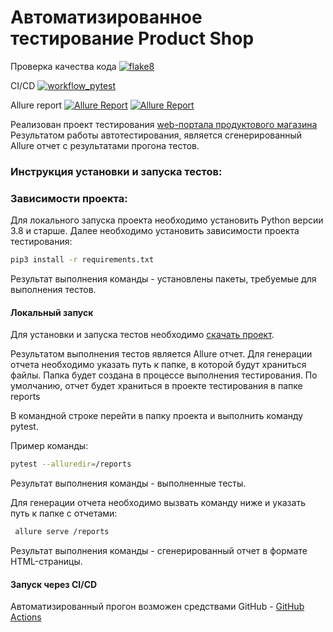 
# Автоматизированное тестирование Product Shop

Проверка качества кода
[![flake8](https://github.com/gonuskus/Innopolis_final/actions/workflows/workflow_flake8.yml/badge.svg)](https://github.com/gonuskus/Innopolis_final/actions/workflows/workflow_flake8.yml)

CI/CD
[![workflow_pytest](https://github.com/gonuskus/Innopolis_final/actions/workflows/workflow_pytest.yml/badge.svg)](https://github.com/gonuskus/Innopolis_final/actions/workflows/workflow_pytest.yml)

Allure report
[![Allure Report](https://img.shields.io/badge/Allure%20Report-deployed-yellowgreen)](https://allure-examples.github.io/allure-junit5-maven/)
[![Allure Report](https://img.shields.io/badge/Allure%20Report-deployed-yellowgreen)](https://gonuskus.github.io/Innopolis_final/)

Реализован проект тестирования [web-портала продуктового магазина](https://berpress.github.io/online-grocery-store/)
Результатом работы автотестирования, является сгенерированный Allure отчет с результатами прогона тестов.


### Инструкция установки и запуска тестов:
### Зависимости проекта:
Для локального запуска проекта необходимо установить Python версии 3.8 и старше.
Далее необходимо установить зависимости проекта тестирования:

```bash
pip3 install -r requirements.txt 
```
Результат выполнения команды - установлены пакеты, требуемые для выполнения тестов.


#### Локальный запуск
Для установки и запуска тестов необходимо [скачать проект](https://github.com/gonuskus/Innopolis_final/archive/refs/heads/main.zip).

Результатом выполнения тестов является Allure отчет.
Для генерации отчета необходимо указать путь к папке, в которой будут храниться файлы.
Папка будет создана в процессе выполнения тестирования.
По умолчанию, отчет будет храниться в проекте тестирования в папке reports

В командной строке перейти в папку проекта и выполнить команду pytest.

Пример команды:
```bash
pytest --alluredir=/reports
```
Результат выполнения команды - выполненные тесты.

Для генерации отчета необходимо вызвать команду ниже и указать путь к папке с отчетами:

```bash
 allure serve /reports
```
Результат выполнения команды - сгенерированный отчет в формате HTML-страницы.

#### Запуск через CI/CD

Автоматизированный прогон возможен средствами GitHub - [GitHub Actions](https://github.com/gonuskus/Innopolis_final/actions)
